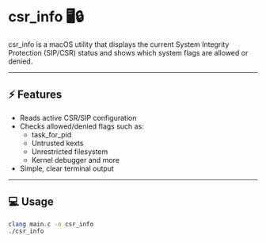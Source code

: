 # csr_info 🖥️🔒

csr_info is a macOS utility that displays the current System Integrity Protection (SIP/CSR) status and shows which system flags are allowed or denied.

---

## ⚡ Features
- Reads active CSR/SIP configuration
- Checks allowed/denied flags such as:
  - task_for_pid
  - Untrusted kexts
  - Unrestricted filesystem
  - Kernel debugger and more
- Simple, clear terminal output

---

## 💻 Usage

```bash
clang main.c -o csr_info
./csr_info
